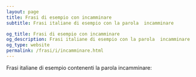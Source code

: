```yaml
---
layout: page
title: Frasi di esempio con incamminare 
subtitle: Frasi italiane di esempio con la parola  incamminare

og_title: Frasi di esempio con incamminare 
og_description: Frasi italiane di esempio con la parola  incamminare
og_type: website
permalink: /frasi/i/incamminare.html
---
```


Frasi italiane di esempio contenenti la parola incamminare:


